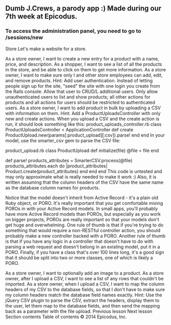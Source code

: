 ## Dumb J.Crews, a parody app :) Made during our 7th week at Epicodus.
### To access the administration panel, you need to go to /sessions/new

Store
Let's make a website for a store.

As a store owner, I want to create a new entry for a product with a name, price, and description.
As a shopper, I want to see a list of all the products in the store, and be able to click on them to get more information.
As a store owner, I want to make sure only I and other store employees can add, edit, and remove products. Hint: Add user authentication. Instead of letting people sign up for the site, "seed" the site with one login you create from the Rails console. Allow that user to CRUD/L additional users. Only allow unauthenticated users to list and show products; all other actions for products and all actions for users should be restricted to authenticated users.
As a store owner, I want to add product in bulk by uploading a CSV with information on them. Hint: Add a ProductUploadsController with only new and create actions. When you upload a CSV and the create action is run, it should look something like this:
product_uploads_controller.rb
class ProductUploadsController < ApplicationController
  def create
    ProductUpload.new(params[:product_upload][:csv]).parse!
  end
end
In your model, use the smarter_csv gem to parse the CSV file:

product_upload.rb
class ProductUpload
  def initialize(file)
    @file = file
  end

  def parse!
    products_attributes = SmarterCSV.process(@file)
    products_attributes.each do |product_attributes|
      Product.create(product_attributes)
    end
  end
end
This code is untested and may only approximate what is really needed to make it work :) Also, it is written assuming that the column headers of the CSV have the same name as the database column names for products.

Notice that the model doesn't inherit from Active Record - it's a plain old Ruby object, or PORO. It's really important that you get comfortable mixing POROs in with your Active Record models. In small apps, you'll probably have more Active Record models than POROs, but especially as you work on bigger projects, POROs are really important so that your models don't get huge and overwhelming. One rule of thumb is that if you're trying to do something that would require a non-RESTful controller action, you should probably make a new controller backed with a PORO. Another rule of thumb is that if you have any logic in a controller that doesn't have to do with parsing a web request and doesn't belong in an existing model, put it in a PORO. Finally, if you have a class that's over 100 lines long, it's a good sign that it should be split into two or more classes, one of which is likely a PORO.

As a store owner, I want to optionally add an image to a product.
As a store owner, after I upload a CSV, I want to see a list of any rows that couldn't be imported.
As a store owner, when I upload a CSV, I want to map the column headers of my CSV to the database fields, so that I don't have to make sure my column headers match the database field names exactly. Hint: Use the jQuery CSV plugin to parse the CSV, extract the headers, display them to the user, let them map to the database fields, and then send the mapping back as a parameter with the file upload.
Previous lesson
Next lesson
Section contents
Table of contents
© 2014 Epicodus, Inc.

